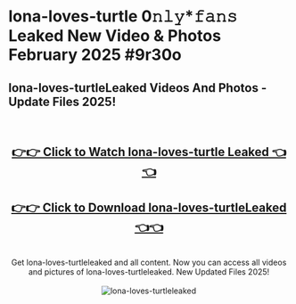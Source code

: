 # lona-loves-turtle 0𝚗𝚕𝚢*𝚏𝚊𝚗𝚜 Leaked New Video & Photos February 2025 #9r30o

<h2>lona-loves-turtleLeaked Videos And Photos - Update Files 2025!</h2>
<br>
<div align="center">
<h2><a href="https://mediaupload.pro?title=lona-loves-turtle&ref=11F" rel="nofollow">👉👉 Click to Watch lona-loves-turtle Leaked 👈👈</a></h2>
<h2><a href="https://mediaupload.pro?title=lona-loves-turtle&ref=11F" rel="nofollow">👉👉 Click to Download lona-loves-turtleLeaked 👈👈</a></h2>
<br>
Get lona-loves-turtleleaked and all content. Now you can access all videos and pictures of lona-loves-turtleleaked. New Updated Files 2025!
<br>
<br>
<a href="https://mediaupload.pro?title=lona-loves-turtle&ref=11F" rel="nofollow" data-target="animated-image.originalLink"><img src="https://i.ibb.co/Gkj2r4b/banner.png" alt="lona-loves-turtleleaked" style="max-width: 100%; display: inline-block;" data-target="animated-image.originalImage"></a>
</div>
<br>

